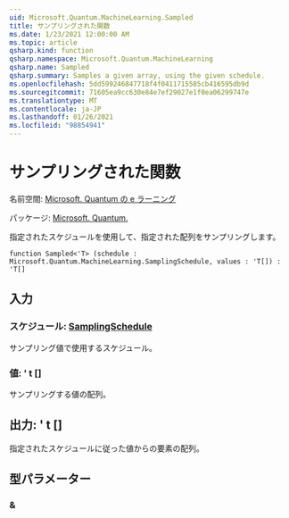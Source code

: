 ```yaml
---
uid: Microsoft.Quantum.MachineLearning.Sampled
title: サンプリングされた関数
ms.date: 1/23/2021 12:00:00 AM
ms.topic: article
qsharp.kind: function
qsharp.namespace: Microsoft.Quantum.MachineLearning
qsharp.name: Sampled
qsharp.summary: Samples a given array, using the given schedule.
ms.openlocfilehash: 5dd599246847718f4f0411715585cb416595db9d
ms.sourcegitcommit: 71605ea9cc630e84e7ef29027e1f0ea06299747e
ms.translationtype: MT
ms.contentlocale: ja-JP
ms.lasthandoff: 01/26/2021
ms.locfileid: "98854941"
---
```

# <a name="sampled-function"></a>サンプリングされた関数

名前空間: [Microsoft. Quantum の e ラーニング](xref:Microsoft.Quantum.MachineLearning)

パッケージ: [Microsoft. Quantum.](https://nuget.org/packages/Microsoft.Quantum.MachineLearning)


指定されたスケジュールを使用して、指定された配列をサンプリングします。

```qsharp
function Sampled<'T> (schedule : Microsoft.Quantum.MachineLearning.SamplingSchedule, values : 'T[]) : 'T[]
```


## <a name="input"></a>入力

### <a name="schedule--samplingschedule"></a>スケジュール: [SamplingSchedule](xref:Microsoft.Quantum.MachineLearning.SamplingSchedule)

サンプリング値で使用するスケジュール。


### <a name="values--t"></a>値: ' t []

サンプリングする値の配列。



## <a name="output--t"></a>出力: ' t []

指定されたスケジュールに従った値からの要素の配列。

## <a name="type-parameters"></a>型パラメーター

### <a name="t"></a>&

